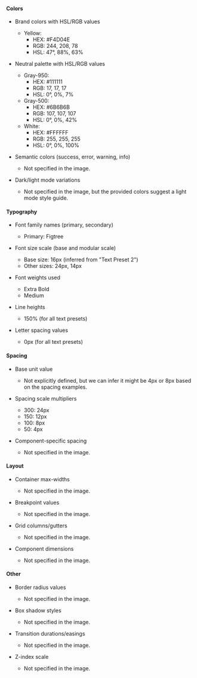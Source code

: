 #### Colors
- Brand colors with HSL/RGB values
  - Yellow:
    - HEX: #F4D04E
    - RGB: 244, 208, 78
    - HSL: 47°, 88%, 63%

- Neutral palette with HSL/RGB values
  - Gray-950:
    - HEX: #111111
    - RGB: 17, 17, 17
    - HSL: 0°, 0%, 7%
  - Gray-500:
    - HEX: #6B6B6B
    - RGB: 107, 107, 107
    - HSL: 0°, 0%, 42%
  - White:
    - HEX: #FFFFFF
    - RGB: 255, 255, 255
    - HSL: 0°, 0%, 100%

- Semantic colors (success, error, warning, info)
  - Not specified in the image.

- Dark/light mode variations
  - Not specified in the image, but the provided colors suggest a light mode style guide.

#### Typography
- Font family names (primary, secondary)
  - Primary: Figtree

- Font size scale (base and modular scale)
  - Base size: 16px (inferred from "Text Preset 2")
  - Other sizes: 24px, 14px

- Font weights used
  - Extra Bold
  - Medium

- Line heights
  - 150% (for all text presets)

- Letter spacing values
  - 0px (for all text presets)

#### Spacing
- Base unit value
  - Not explicitly defined, but we can infer it might be 4px or 8px based on the spacing examples.

- Spacing scale multipliers
  - 300: 24px
  - 150: 12px
  - 100: 8px
  - 50: 4px

- Component-specific spacing
  - Not specified in the image.

#### Layout
- Container max-widths
  - Not specified in the image.

- Breakpoint values
  - Not specified in the image.

- Grid columns/gutters
  - Not specified in the image.

- Component dimensions
  - Not specified in the image.

#### Other
- Border radius values
  - Not specified in the image.

- Box shadow styles
  - Not specified in the image.

- Transition durations/easings
  - Not specified in the image.

- Z-index scale
  - Not specified in the image.

